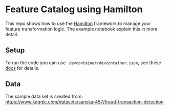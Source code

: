 # Feature Catalog using Hamilton

This repo shows how to use the [Hamilton](https://github.com/DAGWorks-Inc/hamilton) framework to manage your feature transformation logic.
The example notebook explain this in more detail.

## Setup

To run the code you can use `.devcontainer/devcontainer.json`, see these [docs](https://code.visualstudio.com/docs/devcontainers/containers) for details.

## Data

The sample data set is created from: https://www.kaggle.com/datasets/sanskar457/fraud-transaction-detection
